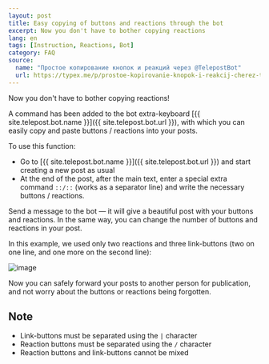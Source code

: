 ```yaml
---
layout: post
title: Easy copying of buttons and reactions through the bot
excerpt: Now you don't have to bother copying reactions
lang: en
tags: [Instruction, Reactions, Bot]
category: FAQ
source:
  name: "Простое копирование кнопок и реакций через @TelepostBot"
  url: https://typex.me/p/prostoe-kopirovanie-knopok-i-reakcij-cherez-telepostbot-11-08
---
```


Now you don't have to bother copying reactions!

A command has been added to the bot extra-keyboard [{{ site.telepost.bot.name }}]({{ site.telepost.bot.url }}), with which you can easily copy and paste buttons / reactions into your posts.

To use this function:

* Go to [{{ site.telepost.bot.name }}]({{ site.telepost.bot.url }}) and start creating a new post as usual
* At the end of the post, after the main text, enter a special extra command `::/::` (works as a separator line) and write the necessary buttons / reactions.

Send a message to the bot — it will give a beautiful post with your buttons and reactions. In the same way, you can change the number of buttons and reactions in your post.

In this example, we used only two reactions and three link-buttons (two on one line, and one more on the second line):

![image](https://user-images.githubusercontent.com/24430718/127932584-6f7766ea-6812-490a-b201-b2532f36d24b.png)

Now you can safely forward your posts to another person for publication, and not worry about the buttons or reactions being forgotten.

## Note

* Link-buttons must be separated using the `|` character
* Reaction buttons must be separated using the `/` character
* Reaction buttons and link-buttons cannot be mixed
